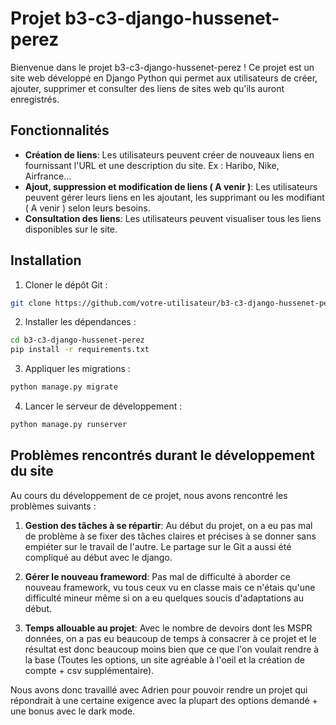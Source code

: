 # Projet b3-c3-django-hussenet-perez

Bienvenue dans le projet b3-c3-django-hussenet-perez ! Ce projet est un site web développé en Django Python qui permet aux utilisateurs de créer, ajouter, supprimer et consulter des liens de sites web qu'ils auront enregistrés.

## Fonctionnalités

- **Création de liens**: Les utilisateurs peuvent créer de nouveaux liens en fournissant l'URL et une description du site. Ex : Haribo, Nike, Airfrance...
- **Ajout, suppression et modification de liens ( A venir )**: Les utilisateurs peuvent gérer leurs liens en les ajoutant, les supprimant ou les modifiant ( A venir ) selon leurs besoins.
- **Consultation des liens**: Les utilisateurs peuvent visualiser tous les liens disponibles sur le site.

## Installation

1. Cloner le dépôt Git :

```bash
git clone https://github.com/votre-utilisateur/b3-c3-django-hussenet-perez.git
```

2. Installer les dépendances :
```bash
cd b3-c3-django-hussenet-perez
pip install -r requirements.txt
```

3. Appliquer les migrations :
```bash
python manage.py migrate
```

4. Lancer le serveur de développement :
```bash
python manage.py runserver
```

## Problèmes rencontrés durant le développement du site

Au cours du développement de ce projet, nous avons rencontré les problèmes suivants :

1. **Gestion des tâches à se répartir**: Au début du projet, on a eu pas mal de problème à se fixer des tâches claires et précises à se donner sans empiéter sur le travail de l'autre. Le partage sur le Git a aussi été compliqué au début avec le django.

2. **Gérer le nouveau frameword**: Pas mal de difficulté à aborder ce nouveau framework, vu tous ceux vu en classe mais ce n'étais qu'une difficulté mineur même si on a eu quelques soucis d'adaptations au début.

3. **Temps allouable au projet**: Avec le nombre de devoirs dont les MSPR données, on a pas eu beaucoup de temps à consacrer à ce projet et le résultat est donc beaucoup moins bien que ce que l'on voulait rendre à la base (Toutes les options, un site agréable à l'oeil et la création de compte + csv supplémentaire).

Nous avons donc travaillé avec Adrien pour pouvoir rendre un projet qui répondrait à une certaine exigence avec la plupart des options demandé + une bonus avec le dark mode.
